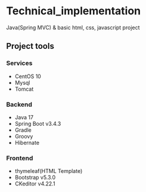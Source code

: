 # Technical_implementation
Java(Spring MVC) &amp; basic html, css, javascript project

## Project tools
### Services
* CentOS 10
* Mysql
* Tomcat
### Backend
* Java 17
* Spring Boot v3.4.3
* Gradle
* Groovy
* Hibernate
### Frontend
* thymeleaf(HTML Template)
* Bootstrap v5.3.0
* CKeditor v4.22.1